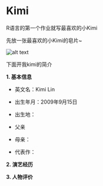# Kimi
R语言的第一个作业就写最喜欢的小Kimi

先放一张最喜欢的小Kimi的皂片~

![alt text](http://ss14.sinaimg.cn/large/5fe0e4fb492a02d352f4d&690)

下面开我kimi的简介

**1. 基本信息**

 * 英文名：Kimi Lin
 
 * 出生年月：2009年9月15日
 
 * 出生地：
 
 * 父亲
 
 * 母亲：
 
 * 代表作：

**2. 演艺经历**

**3. 人物评价** 

